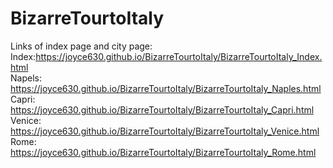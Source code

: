 # BizarreTourtoItaly
Links of index page and city page:
<br>Index:https://joyce630.github.io/BizarreTourtoItaly/BizarreTourtoItaly_Index.html
<br>Napels: https://joyce630.github.io/BizarreTourtoItaly/BizarreTourtoItaly_Naples.html
<br>Capri: https://joyce630.github.io/BizarreTourtoItaly/BizarreTourtoItaly_Capri.html
<br>Venice: https://joyce630.github.io/BizarreTourtoItaly/BizarreTourtoItaly_Venice.html
<br>Rome: https://joyce630.github.io/BizarreTourtoItaly/BizarreTourtoItaly_Rome.html

